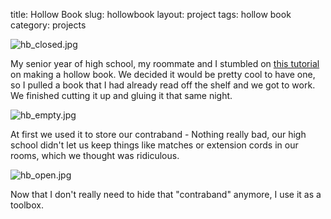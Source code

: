 title: Hollow Book
slug: hollowbook
layout: project
tags: hollow book
category: projects


![hb_closed.jpg]({static}/images/hb_closed.jpg)

My senior year of high school, my roommate and I stumbled on [this tutorial](http://www.wikihow.com/Make-a-Hollow-Book)
on making a hollow book. We decided it would be pretty cool to have one, so I
pulled a book that I had already read off the shelf and we got to work. We
finished cutting it up and gluing it that same night.

![hb_empty.jpg]({static}/images/hb_empty.jpg)

At first we used it to store our contraband - Nothing really bad, our high
school didn't let us keep things like matches or extension cords in our rooms,
which we thought was ridiculous.

![hb_open.jpg]({static}/images/hb_open.jpg)

Now that I don't really need to hide that "contraband" anymore, I use it as a
toolbox.
